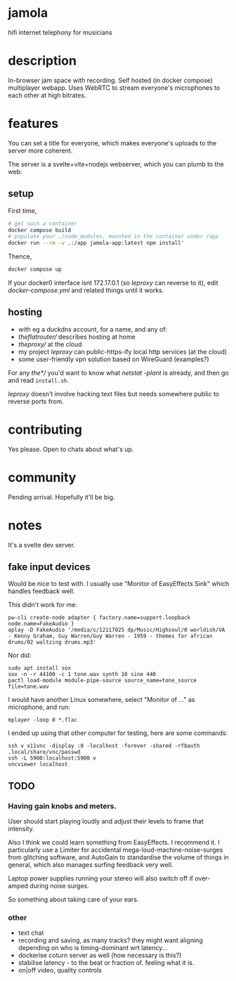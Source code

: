 # jamola

hifi internet telephony for musicians

# description

In-browser jam space with recording. Self hosted (in docker compose) multiplayer webapp. Uses WebRTC to stream everyone's microphones to each other at high bitrates.

# features

You can set a title for everyone, which makes everyone's uploads to the server more coherent.

The server is a svelte+vite+nodejs webserver, which you can plumb to the web:

## setup

First time,

```bash
# get such a container
docker compose build
# populate your ./node_modules, mounted in the container under /app
docker run --rm -v .:/app jamola-app:latest npm install"
```

Thence,

```bash
docker compose up
```

If your docker0 interface isnt 172.17.0.1 (so _leproxy_ can reverse to it), edit *docker-compose.yml* and related things until it works.

## hosting

- with eg a duckdns account, for a name, and any of:
- _theflatrouter/_ describes hosting at home
- _theproxy/_ at the cloud
- my project _leproxy_ can public-https-ify local http services (at the cloud)
- some user-friendly vpn solution based on WireGuard (examples?)

For any _the*/_ you'd want to know what *netstat -plant* is already, and then go and read `install.sh`.

_leproxy_ doesn't involve hacking text files but needs somewhere public to reverse ports from.

# contributing

Yes please. Open to chats about what's up.

# community

Pending arrival. Hopefully it'll be big.

# notes

It's a svelte dev server.

## fake input devices

Would be nice to test with. I usually use "Monitor of EasyEffects Sink" which handles feedback well. 

This didn't work for me:
```
pw-cli create-node adapter { factory.name=support.loopback node.name=FakeAudio }
aplay -D FakeAudio '/media/s/12117025 dp/Music/Highsoul/0 worldish/VA - Kenny Graham, Guy Warren/Guy Warren - 1959 - themes for african drums/02 waltzing drums.mp3'
```

Nor did:
```
sudo apt install sox
sox -n -r 44100 -c 1 tone.wav synth 10 sine 440
pactl load-module module-pipe-source source_name=tone_source file=tone.wav
```

I would have another Linux somewhere, select "Monitor of ..." as microphone, and run:
```
mplayer -loop 0 *.flac
```
I ended up using that other computer for testing, here are some commands:
```
ssh v x11vnc -display :0 -localhost -forever -shared -rfbauth .local/share/vnc/passwd
ssh -L 5900:localhost:5900 v
vncviewer localhost
```


## TODO

### Having gain knobs and meters.

User should start playing loudly and adjust their levels
                                to frame that intensity.

Also I think we could learn something from EasyEffects.
I recommend it.
I particularly use a Limiter
 for accidental mega-loud-machine-noise-surges
     from glitching software,
and AutoGain
 to standardise the volume of things in general,
 which also manages surfing feedback very well.

 Laptop power supplies running your stereo
  will also switch off if over-amped
 during noise surges.

So something about taking care of your ears.

### other

 - text chat
 - recording and saving, as many tracks? they might want aligning depending on who is timing-dominant wrt latency...
 - dockerise coturn server as well (how necessary is this?)
 - stabilise latency - to the beat or fraction of. feeling what it is.
 - on|off video, quality controls

